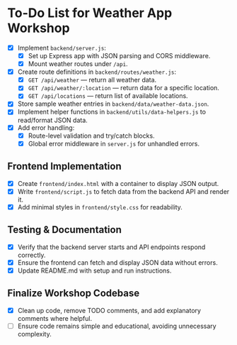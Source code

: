 # To-Do List for Weather App Workshop

- [x] Implement `backend/server.js`:
  - [x] Set up Express app with JSON parsing and CORS middleware.
  - [x] Mount weather routes under `/api`.
- [x] Create route definitions in `backend/routes/weather.js`:
  - [x] `GET /api/weather` — return all weather data.
  - [x] `GET /api/weather/:location` — return data for a specific location.
  - [x] `GET /api/locations` — return list of available locations.
- [x] Store sample weather entries in `backend/data/weather-data.json`.
- [x] Implement helper functions in `backend/utils/data-helpers.js` to read/format JSON data.
- [x] Add error handling:
  - [x] Route-level validation and try/catch blocks.
  - [x] Global error middleware in `server.js` for unhandled errors.

## Frontend Implementation

- [x] Create `frontend/index.html` with a container to display JSON output.
- [x] Write `frontend/script.js` to fetch data from the backend API and render it.
- [x] Add minimal styles in `frontend/style.css` for readability.

## Testing & Documentation

- [x] Verify that the backend server starts and API endpoints respond correctly.
- [x] Ensure the frontend can fetch and display JSON data without errors.
- [x] Update README.md with setup and run instructions.

## Finalize Workshop Codebase

- [x] Clean up code, remove TODO comments, and add explanatory comments where helpful.
- [ ] Ensure code remains simple and educational, avoiding unnecessary complexity.

